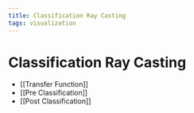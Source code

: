 ```yaml
---
title: Classification Ray Casting
tags: visualization
---
```


# Classification Ray Casting
- [[Transfer Function]]
- [[Pre Classification]]
- [[Post Classification]]
































































